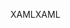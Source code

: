 <span data-ttu-id="c73b8-101">XAML</span><span class="sxs-lookup"><span data-stu-id="c73b8-101">XAML</span></span>
